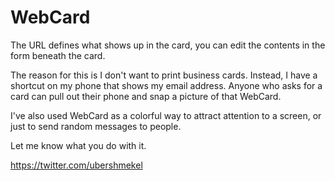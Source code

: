 # WebCard

The URL defines what shows up in the card, you can edit the contents in the form beneath the card.

The reason for this is I don't want to print business cards. Instead, I have a shortcut on my phone that shows my email address. Anyone who asks for a card can pull out their phone and snap a picture of that WebCard.

I've also used WebCard as a colorful way to attract attention to a screen, or just to send random messages to people.

Let me know what you do with it.

https://twitter.com/ubershmekel

